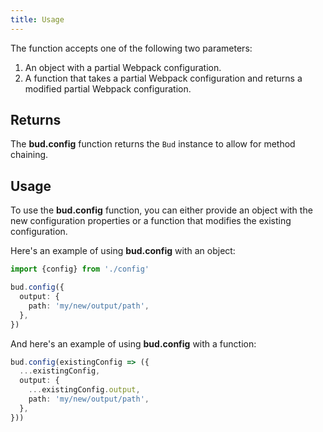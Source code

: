 ```yaml
---
title: Usage
---
```


The function accepts one of the following two parameters:

1. An object with a partial Webpack configuration.
2. A function that takes a partial Webpack configuration and returns a modified partial Webpack configuration.

## Returns

The **bud.config** function returns the `Bud` instance to allow for method chaining.

## Usage

To use the **bud.config** function, you can either provide an object with the new configuration properties or a function that modifies the existing configuration.

Here's an example of using **bud.config** with an object:

```typescript
import {config} from './config'

bud.config({
  output: {
    path: 'my/new/output/path',
  },
})
```

And here's an example of using **bud.config** with a function:

```typescript
bud.config(existingConfig => ({
  ...existingConfig,
  output: {
    ...existingConfig.output,
    path: 'my/new/output/path',
  },
}))
```
